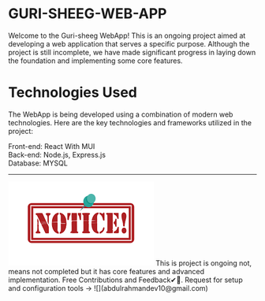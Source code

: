 # GURI-SHEEG-WEB-APP
Welcome to the Guri-sheeg WebApp! This is an ongoing project aimed at developing a web application that serves a specific purpose. Although the project is still incomplete, 
we have made significant progress in laying down the foundation and implementing some core features.

# Technologies Used
The WebApp is being developed using a combination of modern web technologies. Here are the key technologies and frameworks utilized in the project:

Front-end: React With MUI <br>
Back-end: Node.js, Express.js<br>
Database: MYSQL
<hr/>

<img src='noticw.png'/>
This is project is ongoing not, means not completed but it has core features and advanced implementation.
Free Contributions and Feedback✔📢. Request for setup and configuration tools -> ![](abdulrahmandev10@gmail.com)

